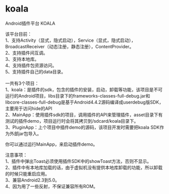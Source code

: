 koala
=====

Android插件平台 KOALA

该平台目前：<br>
1、支持Activity（显式，隐式启动），Service（显式，隐式启动），BroadcastReceiver（动态注册，静态注册），ContentProvider。<br>
2、支持插件间互调。<br>
3、支持本地库。<br>
4、支持插件包资源访问。<br>
5、支持插件自己的data目录。<br>
<br>
一共有3个项目：<br>
1、koala：是插件的sdk，包含的插件的安装，启动，卸载等功能，该项目是不可运行的Android项目，libs目录下的frameworks-classes-full-debug.jar和libcore-classes-full-debug是基于Android4.4.2源码编译成userdebug版SDK，主要用于访问hide的API<br>
2、MainApp：使用插件sdk的项目，调用插件的API来管理插件，asset目录下有测试的插件demo，项目运行时会将其拷贝到/sdcard/koala目录下。<br>
3、PluginApp：上个项目中插件demo的源码，该项目开发时需要把koala SDK作为外部jar包导入。<br>

你可以通过运行MainApp，来启动插件demo。<br>

注意事项：<br>
1、插件中弹出Toast必须使用插件SDK中的showToast方法，否则不显示。<br>
2、插件中有本地库加载的话，由于虚拟机没有提供本地库卸载的功能，所以卸载的时候只能重启应用。<br>
3、兼容Android2.3到5.0。<br>
4、因为用了一些反射，不保证兼容所有ROM。
